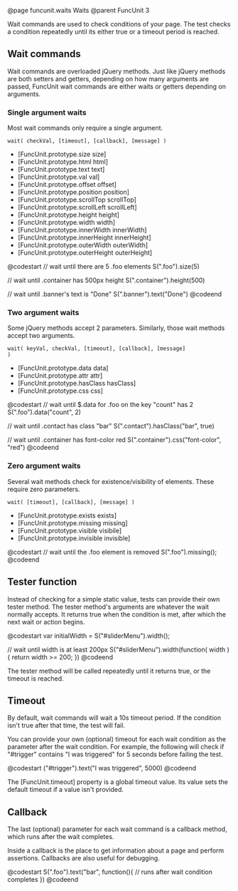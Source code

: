 @page funcunit.waits Waits
@parent FuncUnit 3

Wait commands are used to check conditions of your page. The test checks a condition repeatedly 
until its either true or a timeout period is reached.

## Wait commands

Wait commands are overloaded jQuery methods.  Just like jQuery methods are both setters and 
getters, depending on how many arguments are passed, FuncUnit wait commands are either waits or 
getters depending on arguments.

### Single argument waits

Most wait commands only require a single argument.

<code>wait( checkVal, [timeout], [callback], [message] )</code>

- [FuncUnit.prototype.size size]
- [FuncUnit.prototype.html html]
- [FuncUnit.prototype.text text]
- [FuncUnit.prototype.val val]
- [FuncUnit.prototype.offset offset]
- [FuncUnit.prototype.position position]
- [FuncUnit.prototype.scrollTop scrollTop]
- [FuncUnit.prototype.scrollLeft scrollLeft]
- [FuncUnit.prototype.height height]
- [FuncUnit.prototype.width width]
- [FuncUnit.prototype.innerWidth innerWidth]
- [FuncUnit.prototype.innerHeight innerHeight]
- [FuncUnit.prototype.outerWidth outerWidth]
- [FuncUnit.prototype.outerHeight outerHeight]

@codestart
// wait until there are 5 .foo elements
S(".foo").size(5)

// wait until .container has 500px height
S(".container").height(500)

// wait until .banner's text is "Done"
S(".banner").text("Done")
@codeend

### Two argument waits

Some jQuery methods accept 2 parameters.  Similarly, those wait methods accept two arguments.

<code>wait( keyVal, checkVal, [timeout], [callback], [message] )</code>

- [FuncUnit.prototype.data data]
- [FuncUnit.prototype.attr attr]
- [FuncUnit.prototype.hasClass hasClass]
- [FuncUnit.prototype.css css]

@codestart
// wait until $.data for .foo on the key "count" has 2
S(".foo").data("count", 2)

// wait until .contact has class "bar"
S(".contact").hasClass("bar", true)

// wait until .container has font-color red
S(".container").css("font-color", "red")
@codeend

### Zero argument waits

Several wait methods check for existence/visibility of elements. These require zero parameters.

<code>wait( [timeout], [callback], [message] )</code>

- [FuncUnit.prototype.exists exists]
- [FuncUnit.prototype.missing missing]
- [FuncUnit.prototype.visible visibile]
- [FuncUnit.prototype.invisible invisible]

@codestart
// wait until the .foo element is removed
S(".foo").missing();
@codeend

## Tester function

Instead of checking for a simple static value, tests can provide their own tester method. The tester 
method's arguments are whatever the wait normally accepts.  It returns true when the condition is met, 
after which the next wait or action begins.

@codestart
var initialWidth = S("#sliderMenu").width();

// wait until width is at least 200px
S("#sliderMenu").width(function( width ) {
  return width >= 200;
})
@codeend  

The tester method will be called repeatedly until it returns true, or the timeout is reached.

## Timeout

By default, wait commands will wait a 10s timeout period.  If the condition isn't true after that time, 
the test will fail.  

You can provide your own (optional) timeout for each wait condition as the parameter after 
the wait condition.  For example, the following will check if "#trigger" contains "I was triggered" for 
5 seconds before failing the test.

@codestart
("#trigger").text("I was triggered", 5000)
@codeend

The [FuncUnit.timeout] property is a global timeout value.  Its value sets the default timeout if a value isn't 
provided.

## Callback

The last (optional) parameter for each wait command is a callback method, which runs after the wait completes.

Inside a callback is the place to get information about a page and perform assertions. Callbacks are 
also useful for debugging.

@codestart
S(".foo").text("bar", function(){
  // runs after wait condition completes
})
@codeend
